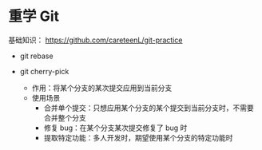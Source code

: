 # 重学 Git

基础知识： https://github.com/careteenL/git-practice

- git rebase

- git cherry-pick
  - 作用：将某个分支的某次提交应用到当前分支
  - 使用场景
    - 合并单个提交：只想应用某个分支的某个提交到当前分支时，不需要合并整个分支
    - 修复 bug：在某个分支某次提交修复了 bug 时
    - 提取特定功能：多人开发时，期望使用某个分支的特定功能时
